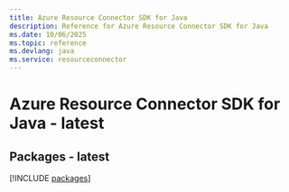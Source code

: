 ```yaml
---
title: Azure Resource Connector SDK for Java
description: Reference for Azure Resource Connector SDK for Java
ms.date: 10/06/2025
ms.topic: reference
ms.devlang: java
ms.service: resourceconnector
---
```

# Azure Resource Connector SDK for Java - latest
## Packages - latest
[!INCLUDE [packages](resource-connector-index.md)]